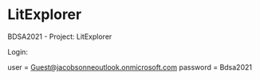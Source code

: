 # LitExplorer
BDSA2021 - Project: LitExplorer

Login:

user = Guest@jacobsonneoutlook.onmicrosoft.com
password = Bdsa2021

